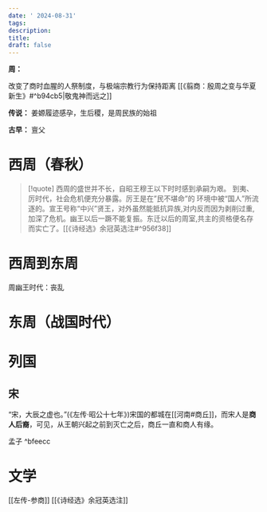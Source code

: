 ```yaml
---
date: ' 2024-08-31'
tags: 
description: 
title: 
draft: false
---
```

**周：**

改变了商时血腥的人祭制度，与极端宗教行为保持距离 [[《翦商：殷周之变与华夏新生》#^b94cb5|敬鬼神而远之]]

**传说：** 姜嫄履迹感孕，生后稷，是周民族的始祖

**古早：** 亶⽗

# 西周（春秋）


>[!quote] 西周的盛世并不长，⾃昭王穆王以下时时感到承嗣为艰。 到夷、厉时代，社会危机便充分暴露。厉王是在”民不堪命”的 环境中被“国⼈”所流逐的。宣王号称“中兴”贤王，对外虽然能抵抗异族,对内反⽽因为剥削过重,加深了危机。幽王以后⼀蹶不能复振。东迁以后的周室,共主的资格便名存⽽实亡了。[[《诗经选》余冠英选注#^956f38]]


# 西周到东周

周幽王时代：丧乱 


# 东周（战国时代）



# 列国

## 宋

“宋，大辰之虚也。”(《左传·昭公十七年》)宋国的都城在[[河南#商丘]]，而宋人是**商人后裔**，可见，从王朝兴起之前到灭亡之后，商丘一直和商人有缘。

孟子 ^bfeecc


# 文学

[[左传-参商]]
[[《诗经选》余冠英选注]]